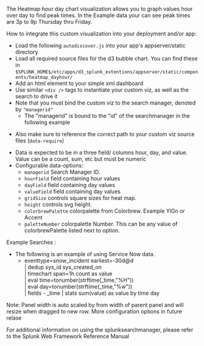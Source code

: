 The Heatmap hour day chart visualization allows you to graph values hour over day to find peak times. In the Example data your can see peak times are 3p to 9p Thursday thru Friday.

How to integrate this custom visualization into your deployment and/or
app:

+ Load the following `autodiscover.js` into your app's appserver/static
  directory
+ Load all required source files for the d3 bubble chart. You can find these in
  `$SPLUNK_HOME$/etc/apps/d3_splunk_extentions/appserver/static/components/heatmap_dayhour/`
+ Add an html element to your simple xml dashboard
+ Use similar `<div />` tags to instantiate your custom viz, as well as the
  search to drive it
+ Note that you must bind the custom viz to the search manager, denoted by
  `"managerid"`
    -   The "managerid" is bound to the "id" of the searchmanager in the
        following example
- Also make sure to reference the correct path to your custom viz source
    files (`data-require`)
+ Data is expected to be in a three field/ columns hour, day, and value. Value can be a count, sum, etc but must be numeric
+ Configurable data-options:
    - `managerid` Search Manager ID.
    - `hourField` field containing hour values
    - `dayField` field containing day values
    - `valueField` field containing day values
    - `gridSize` controls square sizes for heat map.
    - `height` controls  svg height.
    - `colorbrewPalette` colorpalette from Colorbrew.  Example YlGn or Accent
    - `paletteNumber` colorpalette Number. This can be any value of colorbrewPalette listed next to option.

Example Searches :

+ The following is an example of using Service Now data.
    - eventtype=snow\_incident earliest=-30d@d
     <br />       | dedup sys\_id sys\_created_on
     <br />       | timechart span=1h count as value
     <br />       | eval time=tonumber(strftime(\_time,"%H"))
     <br />       | eval day=tonumber(strftime(\_time,"%w"))
     <br />       | fields - \_time | stats sum(value) as value by time day


    
Note: Panel width is auto scaled by from width of parent panel and will resize when dragged to new row.  More configuration options in future relase

For additional information on using the splunksearchmanager, please
refer to the Splunk Web Framework Reference Manual